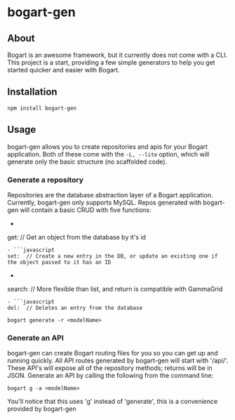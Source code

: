 # bogart-gen

## About
  Bogart is an awesome framework, but it currently does not come with a CLI.  This project is a start, providing a few simple generators to help you get started quicker and easier with Bogart.

## Installation

```
npm install bogart-gen
```

## Usage
  bogart-gen allows you to create repositories and apis for your Bogart application.  Both of these come with the ```-L, --lite``` option, which will generate only the basic structure (no scaffolded code).

### Generate a repository
  Repositories are the database abstraction layer of a Bogart application.  Currently, bogart-gen only supports MySQL.  Repos generated with bogart-gen will contain a basic CRUD with five functions:
  - ```javascript
  get:  // Get an object from the database by it's id
  ```
  - ```javascript
  set:  // Create a new entry in the DB, or update an existing one if the object passed to it has an ID
  ```
  - ```javascript
  search:  // More flexible than list, and return is compatible with GammaGrid
  ```
  - ```javascript
  del:  // Deletes an entry from the database 
  ```

```
bogart generate -r <modelName>
```

### Generate an API
  bogart-gen can create Bogart routing files for you so you can get up and running quickly.  All API routes generated by bogart-gen will start with '/api/'.  These API's will expose all of the repository methods; returns will be in JSON.
  Generate an API by calling the following from the command line:

```
bogart g -a <modelName>
```
  You'll notice that this uses 'g' instead of 'generate', this is a convenience provided by bogart-gen

